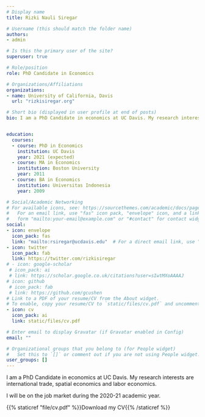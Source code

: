 ```yaml
---
# Display name
title: Rizki Nauli Siregar

# Username (this should match the folder name)
authors:
- admin

# Is this the primary user of the site?
superuser: true

# Role/position
role: PhD Candidate in Economics

# Organizations/Affiliations
organizations:
- name: University of California, Davis
  url: "rizkisiregar.org"

# Short bio (displayed in user profile at end of posts)
bio: I am a PhD Candidate in economics at UC Davis. My research interests are international trade, spatial economics and labor economics.


education:
  courses:
  - course: PhD in Economics
    institution: UC Davis
    year: 2021 (expected)
  - course: MA in Economics
    institution: Boston University
    year: 2011
  - course: BA in Economics
    institution: Universitas Indonesia
    year: 2009

# Social/Academic Networking
# For available icons, see: https://sourcethemes.com/academic/docs/page-builder/#icons
#   For an email link, use "fas" icon pack, "envelope" icon, and a link in the
#   form "mailto:your-email@example.com" or "#contact" for contact widget.
social:
- icon: envelope
  icon_pack: fas
  link: "mailto:rsiregar@ucdavis.edu"  # For a direct email link, use "mailto:test@example.org".
- icon: twitter
  icon_pack: fab
  link: https://twitter.com/rizkisiregar
# - icon: google-scholar
 # icon_pack: ai
 # link: https://scholar.google.co.uk/citations?user=sIwtMXoAAAAJ
# icon: github
 # icon_pack: fab
 # link: https://github.com/gcushen
# Link to a PDF of your resume/CV from the About widget.
# To enable, copy your resume/CV to `static/files/cv.pdf` and uncomment the lines below.
- icon: cv
  icon_pack: ai
  link: static/files/cv.pdf

# Enter email to display Gravatar (if Gravatar enabled in Config)
email: ""

# Organizational groups that you belong to (for People widget)
#   Set this to `[]` or comment out if you are not using People widget.
user_groups: []
---
```

I am a PhD Candidate in economics at UC Davis. My research interests are international trade, spatial economics and labor economics.

I will be on the job market during the 2020-21 academic year.

{{% staticref "file/cv.pdf" %}}Download my CV{{% /staticref %}}
